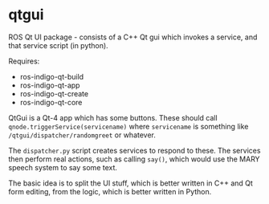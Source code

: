 # qtgui
ROS Qt UI package - consists of a C++ Qt gui which invokes a service,
and that service script (in python).

Requires:
* ros-indigo-qt-build
* ros-indigo-qt-app
* ros-indigo-qt-create
* ros-indigo-qt-core

QtGui is a Qt-4 app which has some buttons. These should call
`qnode.triggerService(servicename)` where `servicename` is something like
`/qtgui/dispatcher/randomgreet` or whatever.

The `dispatcher.py` script creates services to respond to these. The services
then perform real actions, such as calling `say()`, which would use the MARY
speech system to say some text.

The basic idea is to split the UI stuff, which is better written in C++
and Qt form editing, from the logic, which is better written in Python.
